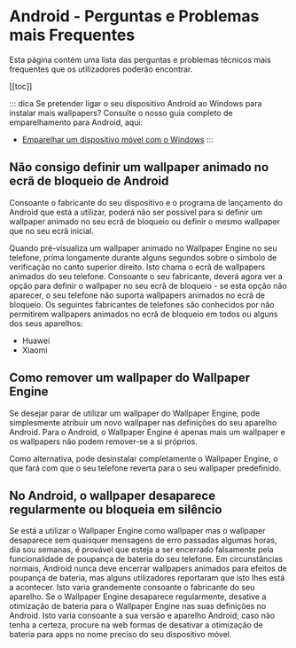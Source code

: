 # Android - Perguntas e Problemas mais Frequentes

Esta página contém uma lista das perguntas e problemas técnicos mais frequentes que os utilizadores poderão encontrar.

[[toc]]

::: dica Se pretender ligar o seu dispositivo Android ao Windows para instalar mais wallpapers? Consulte o nosso guia completo de emparelhamento para Android, aqui:

* [Emparelhar um dispositivo móvel com o Windows](/mobile/pairing.html)
:::

## Não consigo definir um wallpaper animado no ecrã de bloqueio de Android

Consoante o fabricante do seu dispositivo e o programa de lançamento do Android que está a utilizar, poderá não ser possível para si definir um wallpaper animado no seu ecrã de bloqueio ou definir o mesmo wallpaper que no seu ecrã inicial.

Quando pré-visualiza um wallpaper animado no Wallpaper Engine no seu telefone, prima longamente durante alguns segundos sobre o símbolo de verificação no canto superior direito. Isto chama o ecrã de wallpapers animados do seu telefone. Consoante o seu fabricante, deverá agora ver a opção para definir o wallpaper no seu ecrã de bloqueio - se esta opção não aparecer, o seu telefone não suporta wallpapers animados no ecrã de bloqueio. Os seguintes fabricantes de telefones são conhecidos por não permitirem wallpapers animados no ecrã de bloqueio em todos ou alguns dos seus aparelhos:

* Huawei
* Xiaomi

## Como remover um wallpaper do Wallpaper Engine

Se desejar parar de utilizar um wallpaper do Wallpaper Engine, pode simplesmente atribuir um novo wallpaper nas definições do seu aparelho Android. Para o Android, o Wallpaper Engine é apenas mais um wallpaper e os wallpapers não podem remover-se a si próprios.

Como alternativa, pode desinstalar completamente o Wallpaper Engine, o que fará com que o seu telefone reverta para o seu wallpaper predefinido.

## No Android, o wallpaper desaparece regularmente ou bloqueia em silêncio

Se está a utilizar o Wallpaper Engine como wallpaper mas o wallpaper desaparece sem quaisquer mensagens de erro passadas algumas horas, dia sou semanas, é provável que esteja a ser encerrado falsamente pela funcionalidade de poupança de bateria do seu telefone. Em circunstâncias normais, Android nunca deve encerrar wallpapers animados para efeitos de poupança de bateria, mas alguns utilizadores reportaram que isto lhes está a acontecer. Isto varia grandemente consoante o fabricante do seu aparelho. Se o Wallpaper Engine desaparece regularmente, desative a otimização de bateria para o Wallpaper Engine nas suas definições no Android. Isto varia consoante a sua versão e aparelho Android; caso não tenha a certeza, procure na web formas de desativar a otimização de bateria para apps no nome preciso do seu dispositivo móvel.